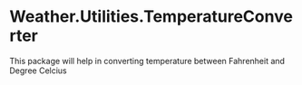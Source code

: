 # Weather.Utilities.TemperatureConverter
 This package will help in converting temperature between Fahrenheit and Degree Celcius
